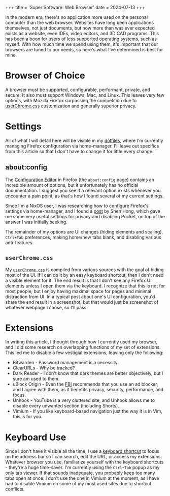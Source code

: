 +++
title = 'Super Software: Web Browser'
date = 2024-07-13
+++

In the modern era, there's no application more used on the personal computer than the web browser.
Websites have long been applications themselves, not just documents, but now more than was ever expected exists as a website, even IDEs, video editors, and 3D CAD programs.
This has been a boon for users of less supported operating systems, such as myself.
With how much time we spend using them, it's important that our browsers are tuned to our needs, so here's what I've determined is best for mine.

# Browser of Choice

A browser must be supported, configurable, performant, private, and secure.
It also must support Windows, Mac, and Linux.
This leaves very few options, with Mozilla Firefox surpassing the competition due to [userChrome.css](https://support.mozilla.org/en-US/kb/contributors-guide-firefox-advanced-customization) customization and generally superior privacy.

# Settings

All of what I will detail here will be visible in my [dotfiles](https://github.com/travisdula/dotfiles/tree/master/home-manager/programs), where I'm currently managing Firefox configuration via home-manager.
I'll leave out specifics from this article so that I don't have to change it for little every change.

## about:config

The [Configuration Editor](https://support.mozilla.org/en-US/kb/about-config-editor-firefox) in Firefox (the `about:config` page) contains an incredible amount of options, but it unfortunately has no official documentation.
I suggest you see if a relevant option exists whenever you encounter a pain point, as that's how I found several of my current settings.

Since I'm a NixOS user, I was researching how to configure Firefox's settings via home-manager, and I found a [post](https://shen.hong.io/nixos-for-philosophy-installing-firefox-latex-vscodium/) by Shen Hong, which gave me some very useful settings for privacy and disabling Pocket, on top of the answer I was initially seeking.

The remainder of my options are UI changes (hiding elements and scaling), `Ctrl+Tab` preferences, making home/new tabs blank, and disabling various anti-features.

## `userChrome.css`

My [`userChrome.css`](https://support.mozilla.org/en-US/kb/contributors-guide-firefox-advanced-customization) is compiled from various sources with the goal of hiding most of the UI.
If I can do it by an easy keyboard shortcut, then I don't need a visible element for it.
The end result is that I don't see any Firefox UI elements unless I open them via the keyboard.
I recognize that this is not for most people, but I enjoy having maximal space for pages and minimal distraction from UI.
In a typical post about one's UI configuration, you'd share the end result in a screenshot, but that would just be screenshot of whatever webpage I chose, so I'll pass.

# Extensions

In writing this article, I thought through how I currently used my browser, and I did some research on overlapping functions of my set of extensions.
This led me to disable a few vestigial extensions, leaving only the following:

- Bitwarden - Password management is a necessity.
- ClearURLs - Why be tracked?
- Dark Reader - I don't know that dark themes are better objectively, but I sure am used to them.
- uBlock Origin - Even the [FBI](https://www.ic3.gov/Media/Y2022/PSA221221) recommends that you use an ad blocker, and I agree with them, as it benefits privacy, security, performance, and focus.
- Unhook - YouTube is a very cluttered site, and Unhook allows me to disable every unwanted section (including Shorts).
- Vimium - If you like keyboard-based navigation just the way it is in Vim, this is for you.

# Keyboard Use

Since I don't have it visible all the time, I use a [keyboard shortcut](https://support.mozilla.org/en-US/kb/keyboard-shortcuts-perform-firefox-tasks-quickly) to focus on the address bar so I can search, edit the URL, or access my extensions.
Whatever browser you use, familiarize yourself with the keyboard shortcuts - they're a huge time-saver.
I'm currently using the `Ctrl+Tab` popup as my only tab viewer.
If that sounds inadequate, you probably keep too many tabs open at once.
I don't use the one in Vimium at the moment, as I have had to disable Vimium on some of my most used sites due to shortcut conflicts.
